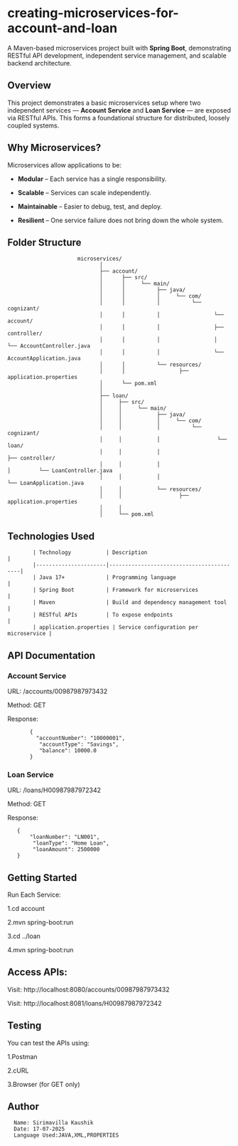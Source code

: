 # creating-microservices-for-account-and-loan 

   A Maven-based microservices project built with **Spring Boot**, demonstrating RESTful API development, independent service management, and scalable backend        architecture.


   ##  Overview

   This project demonstrates a basic microservices setup where two independent services — **Account Service** and **Loan Service** — are exposed via RESTful          APIs. This forms a foundational structure for distributed, loosely coupled systems.


   ## Why Microservices?

   Microservices allow applications to be:

   - **Modular** – Each service has a single responsibility.

   - **Scalable** – Services can scale independently.

   - **Maintainable** – Easier to debug, test, and deploy.

   - **Resilient** – One service failure does not bring down the whole system.


   ## Folder Structure

                          microservices/
                                 │
                                 ├── account/
                                 │      ├── src/
                                 │      │     └── main/
                                 │      │          ├── java/
                                 │      │          │     └── com/
                                 │      │          │          └── cognizant/
                                 │      │          │                 └── account/
                                 │      │          │                 ├── controller/
                                 │      │          │                 │       └── AccountController.java
                                 │      │          │                 └── AccountApplication.java
                                 │      │          └── resources/
                                 │      │                 ├── application.properties
                                 │      └── pom.xml
                                 │
                                 ├── loan/
                                 │     ├── src/
                                 │     │     └── main/
                                 │     │           ├── java/
                                 │     │           │     └── com/
                                 │     │           │          └── cognizant/
                                 │     │           │                  └── loan/
                                 │     │           │                       ├── controller/
                                 │     │           │                       │         └── LoanController.java
                                 │     │           │                       └── LoanApplication.java
                                 │     │           └── resources/
                                 │     │                  ├── application.properties
                                 │     │          
                                 │     └── pom.xml


   ## Technologies Used

            | Technology           | Description                              |
            |----------------------|------------------------------------------|
            | Java 17+             | Programming language                     |
            | Spring Boot          | Framework for microservices              |
            | Maven                | Build and dependency management tool     |
            | RESTful APIs         | To expose endpoints                      |
            | application.properties | Service configuration per microservice |


   ## API Documentation

   ### Account Service

   URL: /accounts/00987987973432

   Method: GET

   Response:

           {
             "accountNumber": "10000001",
              "accountType": "Savings",
              "balance": 10000.0
           }

 ### Loan Service

   URL: /loans/H00987987972342

   Method: GET

   Response:

       {
           "loanNumber": "LN001",
            "loanType": "Home Loan",
            "loanAmount": 2500000
       } 

   ## Getting Started

   Run Each Service:
   
   1.cd account

   2.mvn spring-boot:run

   3.cd ../loan

   4.mvn spring-boot:run
   
   ## Access APIs:

   Visit: http://localhost:8080/accounts/00987987973432

   Visit: http://localhost:8081/loans/H00987987972342

   ## Testing

   You can test the APIs using:

   1.Postman

   2.cURL

   3.Browser (for GET only)


   ## Author
      Name: Sirimavilla Kaushik
      Date: 17-07-2025
      Language Used:JAVA,XML,PROPERTIES
